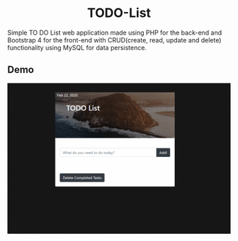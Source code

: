 <h1 align="center">TODO-List</h1>

<p>Simple TO DO List web application made using PHP for the back-end and Bootstrap 4 for the front-end with CRUD(create, read, update and delete) functionality using MySQL for data persistence.</p>

## Demo

<img src = "Demo.gif">